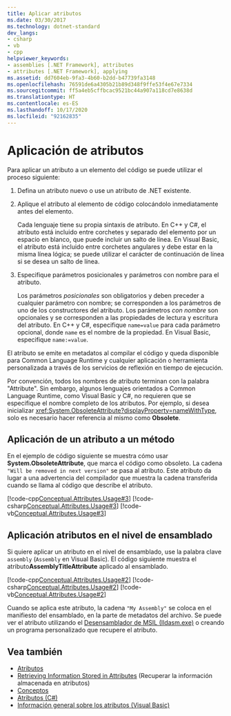 ```yaml
---
title: Aplicar atributos
ms.date: 03/30/2017
ms.technology: dotnet-standard
dev_langs:
- csharp
- vb
- cpp
helpviewer_keywords:
- assemblies [.NET Framework], attributes
- attributes [.NET Framework], applying
ms.assetid: dd7604eb-9fa3-4b60-b2dd-b47739fa3148
ms.openlocfilehash: 76591de6a4305b21b89d348f9ffe53f4e67e7334
ms.sourcegitcommit: ff5a4eb5cffbcac9521bc44a907a118cd7e8638d
ms.translationtype: HT
ms.contentlocale: es-ES
ms.lasthandoff: 10/17/2020
ms.locfileid: "92162835"
---
```

# <a name="apply-attributes"></a>Aplicación de atributos

Para aplicar un atributo a un elemento del código se puede utilizar el proceso siguiente:

1. Defina un atributo nuevo o use un atributo de .NET existente.

2. Aplique el atributo al elemento de código colocándolo inmediatamente antes del elemento.

     Cada lenguaje tiene su propia sintaxis de atributo. En C++ y C#, el atributo está incluido entre corchetes y separado del elemento por un espacio en blanco, que puede incluir un salto de línea. En Visual Basic, el atributo está incluido entre corchetes angulares y debe estar en la misma línea lógica; se puede utilizar el carácter de continuación de línea si se desea un salto de línea.

3. Especifique parámetros posicionales y parámetros con nombre para el atributo.

     Los parámetros *posicionales* son obligatorios y deben preceder a cualquier parámetro con nombre; se corresponden a los parámetros de uno de los constructores del atributo. Los parámetros *con nombre* son opcionales y se corresponden a las propiedades de lectura y escritura del atributo. En C++ y C#, especifique `name=value` para cada parámetro opcional, donde `name` es el nombre de la propiedad. En Visual Basic, especifique `name:=value`.

 El atributo se emite en metadatos al compilar el código y queda disponible para Common Language Runtime y cualquier aplicación o herramienta personalizada a través de los servicios de reflexión en tiempo de ejecución.

 Por convención, todos los nombres de atributo terminan con la palabra "Attribute". Sin embargo, algunos lenguajes orientados a Common Language Runtime, como Visual Basic y C#, no requieren que se especifique el nombre completo de los atributos. Por ejemplo, si desea inicializar <xref:System.ObsoleteAttribute?displayProperty=nameWithType>, solo es necesario hacer referencia al mismo como **Obsolete**.

## <a name="apply-an-attribute-to-a-method"></a>Aplicación de un atributo a un método

 En el ejemplo de código siguiente se muestra cómo usar **System.ObsoleteAttribute**, que marca el código como obsoleto. La cadena `"Will be removed in next version"` se pasa al atributo. Este atributo da lugar a una advertencia del compilador que muestra la cadena transferida cuando se llama al código que describe el atributo.

 [!code-cpp[Conceptual.Attributes.Usage#3](../../../samples/snippets/cpp/VS_Snippets_CLR/conceptual.attributes.usage/cpp/source1.cpp#3)]
 [!code-csharp[Conceptual.Attributes.Usage#3](../../../samples/snippets/csharp/VS_Snippets_CLR/conceptual.attributes.usage/cs/source1.cs#3)]
 [!code-vb[Conceptual.Attributes.Usage#3](../../../samples/snippets/visualbasic/VS_Snippets_CLR/conceptual.attributes.usage/vb/source1.vb#3)]

## <a name="apply-attributes-at-the-assembly-level"></a>Aplicación atributos en el nivel de ensamblado

 Si quiere aplicar un atributo en el nivel de ensamblado, use la palabra clave `assembly` (`Assembly` en Visual Basic). El código siguiente muestra el atributo**AssemblyTitleAttribute** aplicado al ensamblado.

 [!code-cpp[Conceptual.Attributes.Usage#2](../../../samples/snippets/cpp/VS_Snippets_CLR/conceptual.attributes.usage/cpp/source1.cpp#2)]
 [!code-csharp[Conceptual.Attributes.Usage#2](../../../samples/snippets/csharp/VS_Snippets_CLR/conceptual.attributes.usage/cs/source1.cs#2)]
 [!code-vb[Conceptual.Attributes.Usage#2](../../../samples/snippets/visualbasic/VS_Snippets_CLR/conceptual.attributes.usage/vb/source1.vb#2)]

 Cuando se aplica este atributo, la cadena `"My Assembly"` se coloca en el manifiesto del ensamblado, en la parte de metadatos del archivo. Se puede ver el atributo utilizando el [Desensamblador de MSIL (Ildasm.exe)](../../framework/tools/ildasm-exe-il-disassembler.md) o creando un programa personalizado que recupere el atributo.

## <a name="see-also"></a>Vea también

- [Atributos](index.md)
- [Retrieving Information Stored in Attributes](retrieving-information-stored-in-attributes.md) (Recuperar la información almacenada en atributos)
- [Conceptos](/cpp/windows/attributed-programming-concepts)
- [Atributos (C#)](../../csharp/programming-guide/concepts/attributes/index.md)
- [Información general sobre los atributos (Visual Basic)](../../visual-basic/programming-guide/concepts/attributes/index.md)
